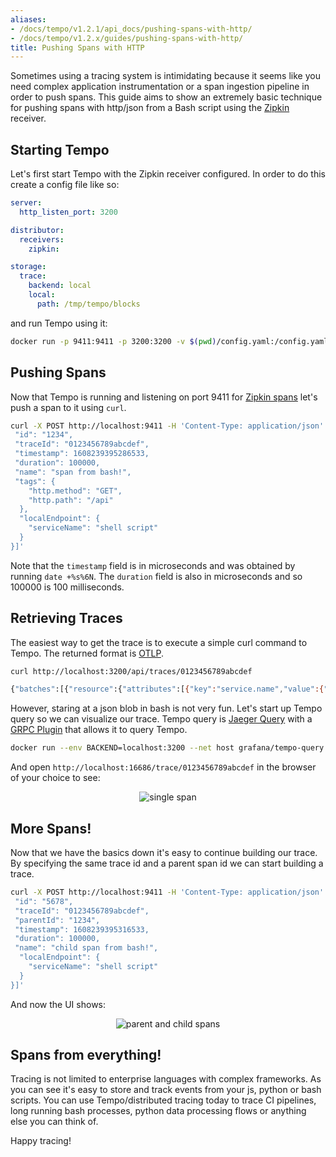 ```yaml
---
aliases:
- /docs/tempo/v1.2.1/api_docs/pushing-spans-with-http/
- /docs/tempo/v1.2.x/guides/pushing-spans-with-http/
title: Pushing Spans with HTTP
---
```


Sometimes using a tracing system is intimidating because it seems like you need complex application instrumentation
or a span ingestion pipeline in order to push spans.  This guide aims to show an extremely basic technique for
pushing spans with http/json from a Bash script using the [Zipkin](https://zipkin.io/) receiver.

## Starting Tempo

Let's first start Tempo with the Zipkin receiver configured.  In order to do this create a config file like so:

```yaml
server:
  http_listen_port: 3200

distributor:
  receivers:
    zipkin:

storage:
  trace:
    backend: local
    local:
      path: /tmp/tempo/blocks
```

and run Tempo using it:

```bash
docker run -p 9411:9411 -p 3200:3200 -v $(pwd)/config.yaml:/config.yaml grafana/tempo:latest -config.file /config.yaml
```

## Pushing Spans

Now that Tempo is running and listening on port 9411 for [Zipkin spans](https://zipkin.io/zipkin-api/#/default/post_spans) let's push a span to it using `curl`.

```bash
curl -X POST http://localhost:9411 -H 'Content-Type: application/json' -d '[{
 "id": "1234",
 "traceId": "0123456789abcdef",
 "timestamp": 1608239395286533,
 "duration": 100000,
 "name": "span from bash!",
 "tags": {
    "http.method": "GET",
    "http.path": "/api"
  },
  "localEndpoint": {
    "serviceName": "shell script"
  }
}]'
```

Note that the `timestamp` field is in microseconds and was obtained by running `date +%s%6N`.  The `duration` field is also in microseconds and so 100000 is 100 milliseconds.

## Retrieving Traces

The easiest way to get the trace is to execute a simple curl command to Tempo.  The returned format is [OTLP](https://github.com/open-telemetry/opentelemetry-proto/blob/main/opentelemetry/proto/trace/v1/trace.proto).

```bash
curl http://localhost:3200/api/traces/0123456789abcdef

{"batches":[{"resource":{"attributes":[{"key":"service.name","value":{"stringValue":"shell script"}}]},"instrumentationLibrarySpans":[{"spans":[{"traceId":"AAAAAAAAAAABI0VniavN7w==","spanId":"AAAAAAAAEjQ=","name":"span from bash!","startTimeUnixNano":"1608239395286533000","endTimeUnixNano":"1608239395386533000","attributes":[{"key":"http.path","value":{"stringValue":"/api"}},{"key":"http.method","value":{"stringValue":"GET"}}]}]}]}]}
```

However, staring at a json blob in bash is not very fun.  Let's start up Tempo query so we can visualize our trace.  Tempo query is [Jaeger Query](https://hub.docker.com/r/jaegertracing/jaeger-query/) with a [GRPC Plugin](https://github.com/jaegertracing/jaeger/tree/master/plugin/storage/grpc) that allows it to query Tempo.

```bash
docker run --env BACKEND=localhost:3200 --net host grafana/tempo-query:latest
```

And open `http://localhost:16686/trace/0123456789abcdef` in the browser of your choice to see:

<p align="center"><img src="../pushing-spans-with-http.png" alt="single span"></p>

## More Spans!

Now that we have the basics down it's easy to continue building our trace.  By specifying the same trace id and a parent span id we can start building a trace.

```bash
curl -X POST http://localhost:9411 -H 'Content-Type: application/json' -d '[{
 "id": "5678",
 "traceId": "0123456789abcdef",
 "parentId": "1234",
 "timestamp": 1608239395316533,
 "duration": 100000,
 "name": "child span from bash!",
  "localEndpoint": {
    "serviceName": "shell script"
  }
}]'
```

And now the UI shows:
<p align="center"><img src="../pushing-spans-with-http2.png" alt="parent and child spans"></p>

## Spans from everything!

Tracing is not limited to enterprise languages with complex frameworks.  As you can see it's easy to store and track events from your js, python or bash scripts.
You can use Tempo/distributed tracing today to trace CI pipelines, long running bash processes, python data processing flows or anything else
you can think of.

Happy tracing!
